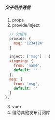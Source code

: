 ##### 父子组件通信

1. props
2. provide/inject

```javascript
  // 父组件
  provide: {
    msg: '1234124'
  }

  inject: ['msg'] | {
  xingming: {
    from: 'name',
    default: ''
  },
  msg: {
    from: 'msg',
    default: ''
  }
},
```

3. vuex
4. 借助其他发布订阅库